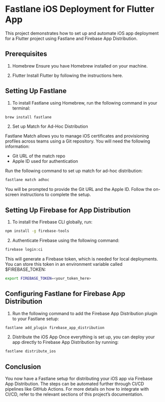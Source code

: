 # Fastlane iOS Deployment for Flutter App
This project demonstrates how to set up and automate iOS app deployment for a Flutter project using Fastlane and Firebase App Distribution.

## Prerequisites
1. Homebrew
Ensure you have Homebrew installed on your machine.

1. Flutter
Install Flutter by following the instructions here.

## Setting Up Fastlane
1. To install Fastlane using Homebrew, run the following command in your terminal:

```bash
brew install fastlane
```
2. Set up Match for Ad-Hoc Distribution
   
Fastlane Match allows you to manage iOS certificates and provisioning profiles across teams using a Git repository. You will need the following information:

* Git URL of the match repo
* Apple ID used for authentication
  
Run the following command to set up match for ad-hoc distribution:

```bash
fastlane match adhoc
```
You will be prompted to provide the Git URL and the Apple ID. Follow the on-screen instructions to complete the setup.

## Setting Up Firebase for App Distribution
1. To install the Firebase CLI globally, run:

```bash
npm install -g firebase-tools
```
2. Authenticate Firebase using the following command:

```bash
firebase login:ci
```
This will generate a Firebase token, which is needed for local deployments. You can store this token in an environment variable called $FIREBASE_TOKEN:

```bash
export FIREBASE_TOKEN=<your_token_here>
```

## Configuring Fastlane for Firebase App Distribution
1. Run the following command to add the Firebase App Distribution plugin to your Fastlane setup:

```bash
fastlane add_plugin firebase_app_distribution
```
2. Distribute the iOS App
Once everything is set up, you can deploy your app directly to Firebase App Distribution by running:

```bash
fastlane distribute_ios
```
## Conclusion

You now have a Fastlane setup for distributing your iOS app via Firebase App Distribution. The steps can be automated further through CI/CD pipelines like GitHub Actions. For more details on how to integrate with CI/CD, refer to the relevant sections of this project’s documentation.
